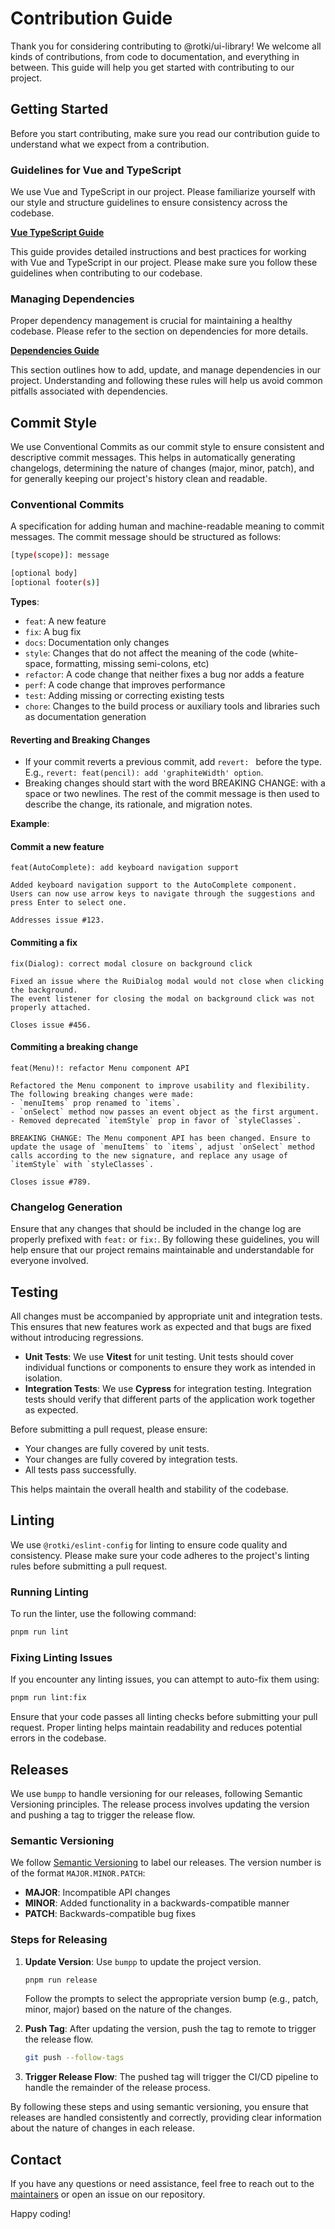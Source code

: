 # Contribution Guide

Thank you for considering contributing to @rotki/ui-library! We welcome all kinds of contributions, from code to documentation, and everything in between. This guide will help you get started with contributing to our project.

## Getting Started

Before you start contributing, make sure you read our contribution guide to understand what we expect from a contribution.

### Guidelines for Vue and TypeScript

We use Vue and TypeScript in our project. Please familiarize yourself with our style and structure guidelines to ensure consistency across the codebase.

**[Vue TypeScript Guide](https://docs.rotki.com/contribution-guides/vue-typescript.html#vue)**

This guide provides detailed instructions and best practices for working with Vue and TypeScript in our project. Please make sure you follow these guidelines when contributing to our codebase.

### Managing Dependencies

Proper dependency management is crucial for maintaining a healthy codebase. Please refer to the section on dependencies for more details.

**[Dependencies Guide](https://docs.rotki.com/contribution-guides/vue-typescript.html#dependencies)**

This section outlines how to add, update, and manage dependencies in our project. Understanding and following these rules will help us avoid common pitfalls associated with dependencies.

## Commit Style

We use Conventional Commits as our commit style to ensure consistent and descriptive commit messages. This helps in automatically generating changelogs, determining the nature of changes (major, minor, patch), and for generally keeping our project's history clean and readable.

### Conventional Commits

A specification for adding human and machine-readable meaning to commit messages. The commit message should be structured as follows:

```bash
[type(scope)]: message

[optional body]
[optional footer(s)]
```

**Types**:

- `feat`: A new feature
- `fix`: A bug fix
- `docs`: Documentation only changes
- `style`: Changes that do not affect the meaning of the code (white-space, formatting, missing semi-colons, etc)
- `refactor`: A code change that neither fixes a bug nor adds a feature
- `perf`: A code change that improves performance
- `test`: Adding missing or correcting existing tests
- `chore`: Changes to the build process or auxiliary tools and libraries such as documentation generation

#### Reverting and Breaking Changes

- If your commit reverts a previous commit, add `revert: ` before the type. E.g., `revert: feat(pencil): add 'graphiteWidth' option`.
- Breaking changes should start with the word BREAKING CHANGE: with a space or two newlines. The rest of the commit message is then used to describe the change, its rationale, and migration notes.

**Example**:

#### Commit a new feature

```text
feat(AutoComplete): add keyboard navigation support

Added keyboard navigation support to the AutoComplete component.
Users can now use arrow keys to navigate through the suggestions and press Enter to select one.

Addresses issue #123.
```

#### Commiting a fix

```text
fix(Dialog): correct modal closure on background click

Fixed an issue where the RuiDialog modal would not close when clicking the background.
The event listener for closing the modal on background click was not properly attached.

Closes issue #456.
```

#### Commiting a breaking change

```text
feat(Menu)!: refactor Menu component API

Refactored the Menu component to improve usability and flexibility.
The following breaking changes were made:
- `menuItems` prop renamed to `items`.
- `onSelect` method now passes an event object as the first argument.
- Removed deprecated `itemStyle` prop in favor of `styleClasses`.

BREAKING CHANGE: The Menu component API has been changed. Ensure to update the usage of `menuItems` to `items`, adjust `onSelect` method calls according to the new signature, and replace any usage of `itemStyle` with `styleClasses`.

Closes issue #789.
```

### Changelog Generation

Ensure that any changes that should be included in the change log are properly prefixed with `feat:` or `fix:`.
By following these guidelines, you will help ensure that our project remains maintainable and understandable for everyone involved.

## Testing

All changes must be accompanied by appropriate unit and integration tests. This ensures that new features work as expected and that bugs are fixed without introducing regressions.

- **Unit Tests**: We use **Vitest** for unit testing. Unit tests should cover individual functions or components to ensure they work as intended in isolation.
- **Integration Tests**: We use **Cypress** for integration testing. Integration tests should verify that different parts of the application work together as expected.

Before submitting a pull request, please ensure:

- Your changes are fully covered by unit tests.
- Your changes are fully covered by integration tests.
- All tests pass successfully.

This helps maintain the overall health and stability of the codebase.

## Linting

We use `@rotki/eslint-config` for linting to ensure code quality and consistency. Please make sure your code adheres to the project's linting rules before submitting a pull request.

### Running Linting

To run the linter, use the following command:

```sh
pnpm run lint
```

### Fixing Linting Issues

If you encounter any linting issues, you can attempt to auto-fix them using:

```sh
pnpm run lint:fix
```

Ensure that your code passes all linting checks before submitting your pull request. Proper linting helps maintain readability and reduces potential errors in the codebase.

## Releases

We use `bumpp` to handle versioning for our releases, following Semantic Versioning principles. The release process involves updating the version and pushing a tag to trigger the release flow.

### Semantic Versioning

We follow [Semantic Versioning](https://semver.org/) to label our releases. The version number is of the format `MAJOR.MINOR.PATCH`:

- **MAJOR**: Incompatible API changes
- **MINOR**: Added functionality in a backwards-compatible manner
- **PATCH**: Backwards-compatible bug fixes

### Steps for Releasing

1. **Update Version**: Use `bumpp` to update the project version.

   ```sh
   pnpm run release
   ```

   Follow the prompts to select the appropriate version bump (e.g., patch, minor, major) based on the nature of the changes.

2. **Push Tag**: After updating the version, push the tag to remote to trigger the release flow.

   ```sh
   git push --follow-tags
   ```

3. **Trigger Release Flow**: The pushed tag will trigger the CI/CD pipeline to handle the remainder of the release process.

By following these steps and using semantic versioning, you ensure that releases are handled consistently and correctly, providing clear information about the nature of changes in each release.

## Contact

If you have any questions or need assistance, feel free to reach out to the [maintainers](https://discord.rotki.com) or open an issue on our repository.

Happy coding!
